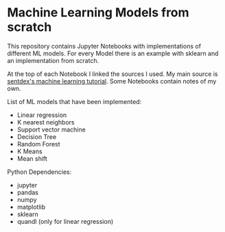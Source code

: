 # Machine Learning Models from scratch
This repository contains Jupyter Notebooks with implementations of different ML models. For every Model there is an example with sklearn and an implementation from scratch. 

At the top of each Notebook I linked the sources I used. My main source is [sentdex's machine learning tutorial](https://pythonprogramming.net/machine-learning-tutorial-python-introduction/).  Some Notebooks contain notes of my own.

List of ML models that have been implemented:
+ Linear regression
+ K nearest neighbors
+ Support vector machine
+ Decision Tree
+ Random Forest
+ K Means
+ Mean shift


Python Dependencies:
+ jupyter
+ pandas
+ numpy
+ matplotlib
+ sklearn
+ quandl (only for linear regression)
